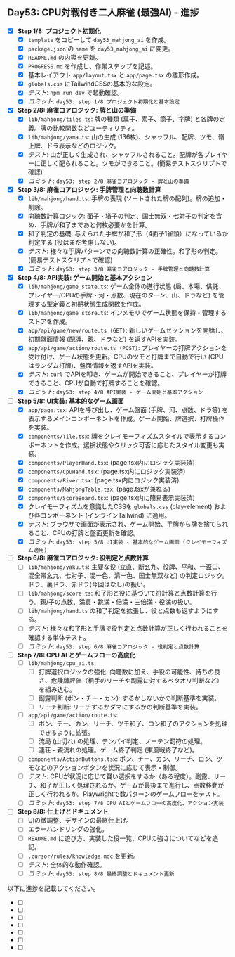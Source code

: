 ## Day53: CPU対戦付き二人麻雀 (最強AI) - 進捗

- [x] **Step 1/8: プロジェクト初期化**
    - [x] `template` をコピーして `day53_mahjong_ai` を作成。
    - [x] `package.json` の `name` を `day53_mahjong_ai` に変更。
    - [x] `README.md` の内容を更新。
    - [x] `PROGRESS.md` を作成し、作業ステップを記述。
    - [x] 基本レイアウト `app/layout.tsx` と `app/page.tsx` の雛形作成。
    - [x] `globals.css` にTailwindCSSの基本的な設定。
    - [x] *テスト*: `npm run dev` で起動確認。
    - [x] *コミット*: `day53: step 1/8 プロジェクト初期化と基本設定`
- [x] **Step 2/8: 麻雀コアロジック: 牌と山の準備**
    - [x] `lib/mahjong/tiles.ts`: 牌の種類 (萬子、索子、筒子、字牌) と各牌の定義。牌の比較関数などユーティリティ。
    - [x] `lib/mahjong/yama.ts`: 山の生成 (136枚)、シャッフル、配牌、ツモ、嶺上牌、ドラ表示などのロジック。
    - [x] *テスト*: 山が正しく生成され、シャッフルされること。配牌が各プレイヤーに正しく配られること。ツモができること。(簡易テストスクリプトで確認)
    - [x] *コミット*: `day53: step 2/8 麻雀コアロジック - 牌と山の準備`
- [x] **Step 3/8: 麻雀コアロジック: 手牌管理と向聴数計算**
    - [x] `lib/mahjong/hand.ts`: 手牌の表現 (ソートされた牌の配列)。牌の追加・削除。
    - [x] 向聴数計算ロジック: 面子・塔子の判定、国士無双・七対子の判定を含め、手牌が和了まであと何枚必要かを計算。
    - [x] 和了判定の基礎: 与えられた手牌が和了形（4面子1雀頭）になっているか判定する (役はまだ考慮しない)。
    - [x] *テスト*: 様々な手牌パターンでの向聴数計算の正確性。和了形の判定。(簡易テストスクリプトで確認)
    - [x] *コミット*: `day53: step 3/8 麻雀コアロジック - 手牌管理と向聴数計算`
- [x] **Step 4/8: API実装: ゲーム開始と基本アクション**
    - [x] `lib/mahjong/game_state.ts`: ゲーム全体の進行状態 (局、本場、供託、プレイヤー/CPUの手牌・河・点数、現在のターン、山、ドラなど) を管理する型定義と初期状態生成関数を作成。
    - [x] `lib/mahjong/game_store.ts`: インメモリでゲーム状態を保持・管理するストアを作成。
    - [x] `app/api/game/new/route.ts (GET)`: 新しいゲームセッションを開始し、初期盤面情報 (配牌、親、ドラなど) を返すAPIを実装。
    - [x] `app/api/game/action/route.ts (POST)`: プレイヤーの打牌アクションを受け付け、ゲーム状態を更新。CPUのツモと打牌まで自動で行い (CPUはランダム打牌)、盤面情報を返すAPIを実装。
    - [x] *テスト*: `curl` でAPIを叩き、ゲームが開始できること、プレイヤーが打牌できること、CPUが自動で打牌することを確認。
    - [x] *コミット*: `day53: step 4/8 API実装 - ゲーム開始と基本アクション`
- [ ] **Step 5/8: UI実装: 基本的なゲーム画面**
    - [x] `app/page.tsx`: APIを呼び出し、ゲーム盤面 (手牌、河、点数、ドラ等) を表示するメインコンポーネントを作成。ゲーム開始、牌選択、打牌操作を実装。
    - [x] `components/Tile.tsx`: 牌をクレイモーフィズムスタイルで表示するコンポーネントを作成。選択状態やクリック可否に応じたスタイル変更も実装。
    - [x] `components/PlayerHand.tsx`: (page.tsx内にロジック実装済)
    - [x] `components/CpuHand.tsx`: (page.tsx内にロジック実装済)
    - [x] `components/River.tsx`: (page.tsx内にロジック実装済)
    - [x] `components/MahjongTable.tsx`: (page.tsxが兼ねる)
    - [x] `components/ScoreBoard.tsx`: (page.tsx内に簡易表示実装済)
    - [x] クレイモーフィズムを意識したCSSを `globals.css` (clay-element) および各コンポーネント (インラインTailwind) に適用。
    - [x] *テスト*: ブラウザで画面が表示され、ゲーム開始、手牌から牌を捨てられること、CPUの打牌と盤面更新を確認。
    - [x] *コミット*: `day53: step 5/8 UI実装 - 基本的なゲーム画面 (クレイモーフィズム適用)`
- [ ] **Step 6/8: 麻雀コアロジック: 役判定と点数計算**
    - [ ] `lib/mahjong/yaku.ts`: 主要な役 (立直、断幺九、役牌、平和、一盃口、混全帯幺九、七対子、混一色、清一色、国士無双など) の判定ロジック。ドラ、裏ドラ、赤ドラ(今回はなし)の扱い。
    - [ ] `lib/mahjong/score.ts`: 和了形と役に基づいて符計算と点数計算を行う。親/子の点数、満貫・跳満・倍満・三倍満・役満の扱い。
    - [ ] `lib/mahjong/hand.ts` の和了判定を拡張し、役と点数も返すようにする。
    - [ ] *テスト*: 様々な和了形と手牌で役判定と点数計算が正しく行われることを確認する単体テスト。
    - [ ] *コミット*: `day53: step 6/8 麻雀コアロジック - 役判定と点数計算`
- [ ] **Step 7/8: CPU AI とゲームフローの高度化**
    - [ ] `lib/mahjong/cpu_ai.ts`:
        - [ ] 打牌選択ロジックの強化: 向聴数に加え、手役の可能性、待ちの良さ、危険牌評価（相手のリーチや副露に対するベタオリ判断など）を組み込む。
        - [ ] 副露判断 (ポン・チー・カン): するかしないかの判断基準を実装。
        - [ ] リーチ判断: リーチするかダマにするかの判断基準を実装。
    - [ ] `app/api/game/action/route.ts`:
        - [ ] ポン、チー、カン、リーチ、ツモ和了、ロン和了のアクションを処理できるように拡張。
        - [ ] 流局 (山切れ) の処理、テンパイ判定、ノーテン罰符の処理。
        - [ ] 連荘・親流れの処理。ゲーム終了判定 (東風戦終了など)。
    - [ ] `components/ActionButtons.tsx`: ポン、チー、カン、リーチ、ロン、ツモなどのアクションボタンを状況に応じて表示・制御。
    - [ ] *テスト*: CPUが状況に応じて賢い選択をするか（ある程度）。副露、リーチ、和了が正しく処理されるか。ゲームが最後まで進行し、点数移動が正しく行われるか。Playwrightで数パターンのゲームフローをテスト。
    - [ ] *コミット*: `day53: step 7/8 CPU AIとゲームフローの高度化、アクション実装`
- [ ] **Step 8/8: 仕上げとドキュメント**
    - [ ] UIの微調整、デザインの最終仕上げ。
    - [ ] エラーハンドリングの強化。
    - [ ] `README.md` に遊び方、実装した役一覧、CPUの強さについてなどを追記。
    - [ ] `.cursor/rules/knowledge.mdc` を更新。
    - [ ] *テスト*: 全体的な動作確認。
    - [ ] *コミット*: `day53: step 8/8 最終調整とドキュメント更新`

以下に進捗を記載してください。


- [ ] 
- [ ] 
- [ ] 
- [ ] 
- [ ] 
- [ ] 
- [ ] 
